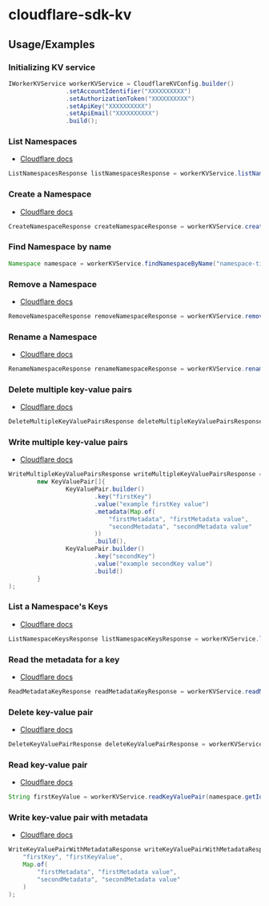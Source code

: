 # cloudflare-sdk-kv

## Usage/Examples

### Initializing KV service
```java
IWorkerKVService workerKVService = CloudflareKVConfig.builder()
                .setAccountIdentifier("XXXXXXXXXX")
                .setAuthorizationToken("XXXXXXXXXX")
                .setApiKey("XXXXXXXXXX")
                .setApiEmail("XXXXXXXXXX")
                .build();
```

### List Namespaces
- [Cloudflare docs](https://developers.cloudflare.com/api/operations/workers-kv-namespace-list-namespaces)
```java
ListNamespacesResponse listNamespacesResponse = workerKVService.listNamespaces();
```

### Create a Namespace
- [Cloudflare docs](https://developers.cloudflare.com/api/operations/workers-kv-namespace-create-a-namespace)
```java
CreateNamespaceResponse createNamespaceResponse = workerKVService.createNamespace("namespace-title");
```

### Find Namespace by name
```java
Namespace namespace = workerKVService.findNamespaceByName("namespace-title");
``` 

### Remove a Namespace
- [Cloudflare docs](https://developers.cloudflare.com/api/operations/workers-kv-namespace-remove-a-namespace)
```java
RemoveNamespaceResponse removeNamespaceResponse = workerKVService.removeNamespace(namespace.getId());
```

### Rename a Namespace
- [Cloudflare docs](https://developers.cloudflare.com/api/operations/workers-kv-namespace-rename-a-namespace)
```java
RenameNamespaceResponse renameNamespaceResponse = workerKVService.renameNamespace(namespace.getId(), "new-namespace-title");
```

### Delete multiple key-value pairs
- [Cloudflare docs](https://developers.cloudflare.com/api/operations/workers-kv-namespace-delete-multiple-key-value-pairs)
```java
DeleteMultipleKeyValuePairsResponse deleteMultipleKeyValuePairsResponse = workerKVService.deleteMultipleKeyValuePairs(namespace.getId(), new String[]{"firstKey", "secondKey"});
```

### Write multiple key-value pairs
- [Cloudflare docs](https://developers.cloudflare.com/api/operations/workers-kv-namespace-write-multiple-key-value-pairs)
```java
WriteMultipleKeyValuePairsResponse writeMultipleKeyValuePairsResponse = workerKVService.writeMultipleKeyValuePairs(namespace.getId(), 
        new KeyValuePair[]{
                KeyValuePair.builder()
                        .key("firstKey")
                        .value("example firstKey value")
                        .metadata(Map.of(
                            "firstMetadata", "firstMetadata value", 
                            "secondMetadata", "secondMetadata value"
                        ))
                        .build(),
                KeyValuePair.builder()
                        .key("secondKey")
                        .value("example secondKey value")
                        .build()
        }
);
```

### List a Namespace's Keys
- [Cloudflare docs](https://developers.cloudflare.com/api/operations/workers-kv-namespace-list-a-namespace'-s-keys)
```java
ListNamespaceKeysResponse listNamespaceKeysResponse = workerKVService.listNamespaceKeys(namespace.getId());
```

### Read the metadata for a key
- [Cloudflare docs](https://developers.cloudflare.com/api/operations/workers-kv-namespace-read-the-metadata-for-a-key)
```java
ReadMetadataKeyResponse readMetadataKeyResponse = workerKVService.readMetadataKey(namespace.getId(), "firstKey");
```

### Delete key-value pair
- [Cloudflare docs](https://developers.cloudflare.com/api/operations/workers-kv-namespace-delete-key-value-pair)
```java
DeleteKeyValuePairResponse deleteKeyValuePairResponse = workerKVService.deleteKeyValuePair(namespace.getId(), "firstKey");
```

### Read key-value pair
- [Cloudflare docs](https://developers.cloudflare.com/api/operations/workers-kv-namespace-read-key-value-pair)
```java
String firstKeyValue = workerKVService.readKeyValuePair(namespace.getId(), "firstKey");
```

### Write key-value pair with metadata
- [Cloudflare docs](https://developers.cloudflare.com/api/operations/workers-kv-namespace-write-key-value-pair-with-metadata)
```java
WriteKeyValuePairWithMetadataResponse writeKeyValuePairWithMetadataResponse = workerKVService.writeKeyValuePairWithMetadata(namespace.getId(), 
    "firstKey", "firstKeyValue", 
    Map.of(
        "firstMetadata", "firstMetadata value", 
        "secondMetadata", "secondMetadata value"
    )
);
```
